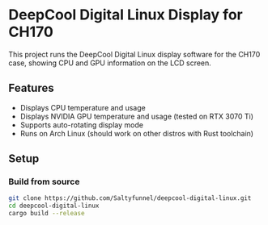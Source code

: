 # DeepCool Digital Linux Display for CH170

This project runs the DeepCool Digital Linux display software for the CH170 case, showing CPU and GPU information on the LCD screen.

## Features

- Displays CPU temperature and usage
- Displays NVIDIA GPU temperature and usage (tested on RTX 3070 Ti)
- Supports auto-rotating display mode
- Runs on Arch Linux (should work on other distros with Rust toolchain)

## Setup

### Build from source

```bash
git clone https://github.com/Saltyfunnel/deepcool-digital-linux.git
cd deepcool-digital-linux
cargo build --release
